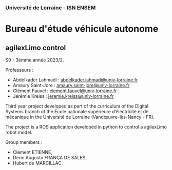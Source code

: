 ### Université de Lorraine - ISN ENSEM
# Bureau d'étude véhicule autonome
## agilexLimo control

S9 - 3èmme année 2023/2.

Professeurs :
- Abdelkader Lahmadi : abdelkader.lahmadi@univ-lorraine.fr
- Amaury Saint-Jore : amaury.saint-jore@univ-lorraine.fr
- Clément Fauvel : clement.fauvel@univ-lorraine.fr
- Jérémie Kreiss : jeremie.kreiss@univ-lorraine.fr

Third year project developed as part of the curriculum of the Digital Systems branch of the École nationale supérieure d’électricité et de mécanique in the Université de Lorraine (Vandœuvre-lès-Nancy - FR).

The project is a ROS application developed in python to control a agilexLimo robot model.

Group members :
- Clément ETIENNE,
- Déric Augusto FRANÇA DE SALES,
- Hubert de MARCILLAC.
